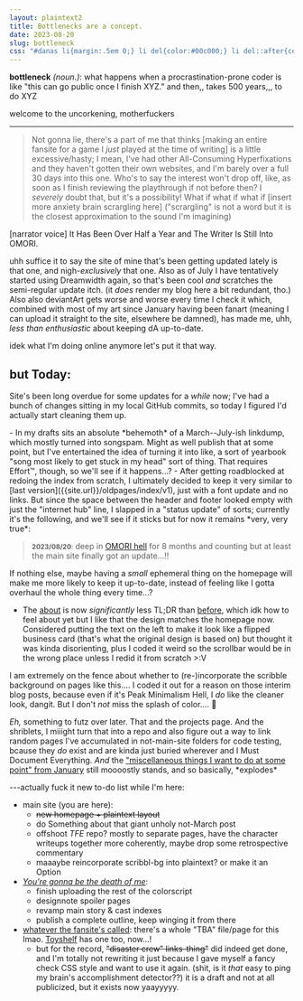 ```yaml
---
layout: plaintext2
title: Bottlenecks are a concept.
date: 2023-08-20
slug: bottleneck
css: "#danas li{margin:.5em 0;} li del{color:#00c000;} li del::after{content:' ✔';}"
---
```

<b>bottleneck</b> <i>(noun.)</i>: what happens when a procrastination-prone coder is like "this can go public once I finish XYZ." and then,, takes 500 years,,, to do XYZ<!--more-->

welcome to the uncorkening, motherfuckers

----

> Not gonna lie, there's a part of me that thinks [making an entire fansite for a game I *just* played at the time of writing] is a little excessive/hasty; I mean, I've had other All-Consuming Hyperfixations and they haven't gotten their own websites, and I'm barely over a full 30 days into this one. Who's to say the interest won't drop off, like, as soon as I finish reviewing the playthrough if not before then? I *severely* doubt that, but it's a possibility! What if what if what if [insert more anxiety brain scrargling here] ("scrargling" is not a word but it is the closest approximation to the sound I'm imagining)

[narrator voice] It Has Been Over Half a Year and The Writer Is Still Into <i style="text-transform:uppercase;font-style:normal;">Omori</i>.

uhh suffice it to say the site of mine that's been getting updated lately is that one, and nigh-*exclusively* that one. Also as of July I have tentatively started using Dreamwidth again, so that's been cool *and* scratches the semi-regular update itch. (it *does* render my blog here a bit redundant, tho.) Also also deviantArt gets worse and worse every time I check it which, combined with most of my art since January having been fanart (meaning I can upload it straight to the site, elsewhere be damned), has made me, uhh, *less than enthusiastic* about keeping dA up-to-date.

idek what I'm doing online anymore let's put it that way.

## but Today:
Site's been long overdue for some updates for a *while* now; I've had a bunch of changes sitting in my local GitHub commits, so today I figured I'd actually start cleaning them up.

<div id="danas" markdown="1">
- In my drafts sits an absolute *behemoth* of a March--July-ish linkdump, which mostly turned into songspam. Might as well publish that at some point, but I've entertained the idea of turning it into like, a sort of yearbook "song most likely to get stuck in my head" sort of thing. That requires Effort™, though, so we'll see if it happens...?
- After getting roadblocked at redoing the index from scratch, I ultimately decided to keep it very similar to [last version]({{site.url}}/oldpages/index/v1), just with a font update and no links. But since the space between the header and footer looked empty with just the "internet hub" line, I slapped in a "status update" of sorts; currently it's the following, and we'll see if it sticks but for now it remains *very, very true*:

> <small><b>2023/08/20</b>:</small> deep in <a href="{{site.url}}/omori"><i style="text-transform:uppercase; font-style:normal;">Omori</i> hell</a> for 8&nbsp;months and counting but at least the main site finally got an update…!!

If nothing else, maybe having a *small* ephemeral thing on the homepage will make me more likely to keep it up-to-date, instead of feeling like I gotta overhaul the whole thing every time...?

- The [about]({{site.url}}/about) is now *significantly* less TL;DR than [before]({{site.url}}/oldpages/about/v1), which idk how to feel about yet but I like that the design matches the homepage now. Considered putting the text on the left to make it look like a flipped business card (that's what the original design is based on) but thought it was kinda disorienting, plus I coded it weird so the scrollbar would be in the wrong place unless I redid it from scratch >:V
</div>

I am extremely on the fence about whether to (re-)incorporate the scribble background on pages like this.... I coded it out for a reason on those interim blog posts, because even if it's Peak Minimalism Hell, I *do* like the cleaner look, dangit. But I don't *not* miss the splash of color.... 🤔

*Eh,* something to futz over later. That and the projects page. And the shriblets, I miiight turn that into a repo and also figure out a way to link random pages I've accumulated in not-main-site folders for code testing, bcause they *do* exist and are kinda just buried wherever and I Must Document Everything. *And* the ["miscellaneous things I want to do at some point" from January](eleven#miscellaneous-things-i-want-to-do-at-some-point) still moooostly stands, and so basically, \*explodes\*

---actually fuck it new to-do list while I'm here:
- main site (you are here):
	- ~~new homepage + plaintext layout~~
	- do Something about that giant unholy not-March post
	- offshoot <i>TFE</i> repo? mostly to separate pages, have the character writeups together more coherently, maybe drop some retrospective commentary
	- maaaybe reincorporate scribbl-bg into plaintext? or make it an Option
- <i>[You're gonna be the death of me]({{site.url}}/ygbtdm)</i>:
	- finish uploading the rest of the colorscript
	- designnote spoiler pages
	- revamp main story & cast indexes
	- publish a complete outline, keep winging it from there
- [whatever the fansite's called]({{site.url}}/omori): there's a whole "TBA" file/page for this lmao. [Toyshelf]({{site.url}}/toyshelf) has one too, now...!
	- but for the record, ~~"disaster crew" links-thing"~~ did indeed get done, and I'm totally not rewriting it just because I gave myself a fancy check CSS style and want to use it again. (shit, is it *that* easy to ping my brain's accomplishment detector??) it is a draft and not at all publicized, but it exists now yaayyyyy.
